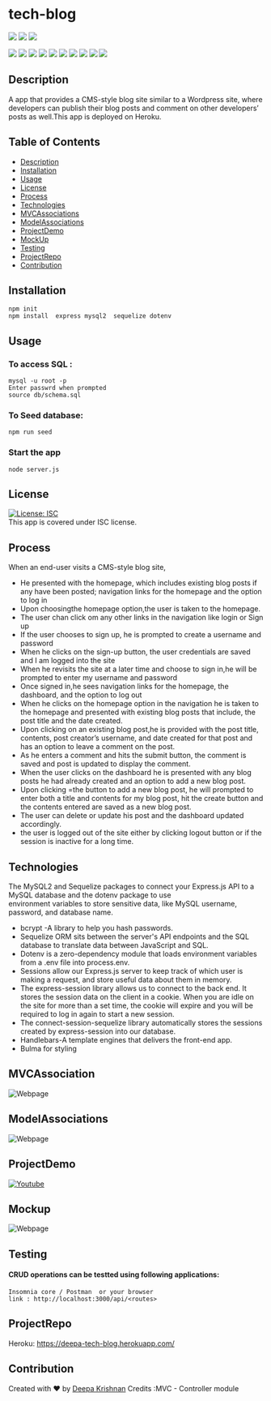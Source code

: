 # tech-blog

  <p align="left">
    <img src="https://img.shields.io/github/repo-size/deeparkrish/tech-blog" />
    <img src="https://img.shields.io/github/issues/deeparkrish/tech-blog" />
    <img src="https://img.shields.io/github/last-commit/deeparkrish/tech-blog" >       
  </p>
  <p align="left"> 
     <img src="https://img.shields.io/github/languages/top/deeparkrish/tech-blog"/>
    <img src="https://img.shields.io/badge/MYSQL2-yellow" />
    <img src="https://img.shields.io/badge/Sequelize-blue"  />
    <img src="https://img.shields.io/badge/-Handlebars-yellow"/>
    <img src="https://img.shields.io/badge/-node.js-green" />
    <img src="https://img.shields.io/badge/-express-red" >
    <img src="https://img.shields.io/badge/-dtoenv-lightgrey" />
    <img src="https://img.shields.io/badge/-bulma-orange"/>
    <img src="https://img.shields.io/badge/-express session-lightgreen"/>
    <img src="https://img.shields.io/badge/-connect session-pink"/>

  


</p>

 ## Description
  A app that provides a CMS-style blog site similar to a Wordpress site, where developers can publish their blog posts and 
  comment on other developers’ posts as well.This app is deployed on Heroku.
 
  ## Table of Contents 
  * [Description](#description)
  * [Installation](#installation)
  * [Usage](#usage)
  * [License](#license)
  * [Process](#process)
  * [Technologies](#technologies)
  * [MVCAssociations](#mvcassociations)
  * [ModelAssociations](#modelassociations)
  * [ProjectDemo](#projectdemo)
  * [MockUp](#mockup)
  * [Testing](#testing)
  * [ProjectRepo](#projectrepo)
  * [Contribution](#contribution)
  
  
  ##  Installation
    npm init
    npm install  express mysql2  sequelize dotenv

  ##  Usage
  ### To access SQL :   
    mysql -u root -p
    Enter passwrd when prompted
    source db/schema.sql
  ### To Seed database:
    npm run seed
  ### Start the app
    node server.js

  ## License 
  [![License: ISC](https://img.shields.io/badge/License-ISC-blue.svg)](https://opensource.org/licenses/ISC)<br />
  This app is covered under ISC license.
  
   ## Process
 When an end-user visits a  CMS-style blog site, 
  * He presented with the homepage, which includes existing blog posts if any have been posted; navigation links for the homepage and the option to log in
  * Upon choosingthe homepage option,the user is taken to the homepage.
  * The user chan click om any other links in the navigation like login or Sign up
  * If the user chooses to sign up, he is prompted to create a username and password
  * When he clicks on the sign-up button, the user credentials are saved and I am logged into the site
  * When he revisits the site at a later time and choose to sign in,he will be prompted to enter my username and password
  * Once signed in,he sees navigation links for the homepage, the dashboard, and the option to log out
  * When he clicks  on the homepage option in the navigation he is taken to the homepage and presented with existing blog posts that include,
    the post title and the date created.
  * Upon clicking on an existing blog post,he is provided with the post title, contents, post creator’s username, and 
    date created for that post and has an option to leave a comment on the post.
  * As he enters a comment and hits the submit button, the comment is saved and post is updated to display the comment.
  * When the user clicks on the dashboard he is presented with any blog posts he had already created and an option to add a new blog post.
  * Upon clicking  =the button to add a new blog post, he will prompted to enter both a title and contents for my blog post, hit the create button
    and the contents entered are saved as a new blog post.
  * The user can delete or update his post and the dashboard updated accordingly.
  * the user is logged out of the site either by clicking logout button or if the session is inactive for a long time.
    
  ## Technologies 
   The MySQL2  and Sequelize packages to connect your Express.js API to a MySQL database and the dotenv package to use              
   environment variables to store sensitive data, like MySQL username, password, and database name.
  * bcrypt -A library to help you hash passwords.
  * Sequelize ORM  sits between the server's API endpoints and the SQL database to   translate data between JavaScript and SQL.
  * Dotenv is a zero-dependency module that loads environment variables from a .env file into process.env. 
  * Sessions allow our Express.js server to keep track of which user is making a request, and store useful data about them in memory.
  * The express-session library allows us to connect to the back end. It stores the session data on the client in a cookie. When you are idle on the site
    for more than a set time, the cookie will expire and you will be required to log in again to start a new session.
  * The connect-session-sequelize library automatically stores the sessions created by express-session into our database.
  * Handlebars-A template engines that delivers the front-end app.
  * Bulma for styling
 

  ## MVCAssociation
  ![Webpage](https://github.com/Deeparkrish/tech-blog/blob/master/src/img/MVC.jpeg)
  
  ## ModelAssociations
  ![Webpage](https://github.com/Deeparkrish/tech-blog/blob/master/src/img/model-asso%20-mockup.png)
  
  ## ProjectDemo
  [![Youtube](https://img.youtube.com/vi/RNpZXHQjWBA/0.jpg)](https://www.youtube.com/embed/RNpZXHQjWBA)
  ##  Mockup
  ![Webpage](https://github.com/Deeparkrish/tech-blog/blob/master/src/img/hompage.png)
  

  ## Testing
  ####  CRUD operations can be testted using following applications:
    Insomnia core / Postman  or your browser 
    link : http://localhost:3000/api/<routes>
  

  ## ProjectRepo 
  Heroku: https://deepa-tech-blog.herokuapp.com/

  ## Contribution
  Created with ❤️ by [Deepa Krishnan](https://github.com/DeeparKrish/README-generator)
  Credits :MVC - Controller module 


